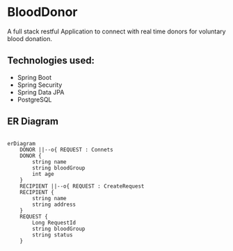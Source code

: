 # BloodDonor

A full stack restful Application to connect with real time donors for voluntary blood donation.

## Technologies used:

- Spring Boot
- Spring Security
- Spring Data JPA
- PostgreSQL

## ER Diagram

```mermaid

erDiagram
    DONOR ||--o{ REQUEST : Connets
    DONOR {
        string name
        string bloodGroup
        int age
    }
    RECIPIENT ||--o{ REQUEST : CreateRequest
    RECIPIENT {
        string name
        string address
    }
    REQUEST {
        Long RequestId
        string bloodGroup
        string status
    }
```
